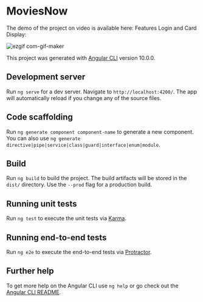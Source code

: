 # MoviesNow
The demo of the project on video is available here:
Features Login and Card Display:

![ezgif com-gif-maker](https://user-images.githubusercontent.com/58136803/134806291-a6eb667f-3f99-4b16-8768-b2c26bb303dd.gif)

This project was generated with [Angular CLI](https://github.com/angular/angular-cli) version 10.0.0.


## Development server

Run `ng serve` for a dev server. Navigate to `http://localhost:4200/`. The app will automatically reload if you change any of the source files.

## Code scaffolding

Run `ng generate component component-name` to generate a new component. You can also use `ng generate directive|pipe|service|class|guard|interface|enum|module`.

## Build

Run `ng build` to build the project. The build artifacts will be stored in the `dist/` directory. Use the `--prod` flag for a production build.

## Running unit tests

Run `ng test` to execute the unit tests via [Karma](https://karma-runner.github.io).

## Running end-to-end tests

Run `ng e2e` to execute the end-to-end tests via [Protractor](http://www.protractortest.org/).

## Further help

To get more help on the Angular CLI use `ng help` or go check out the [Angular CLI README](https://github.com/angular/angular-cli/blob/master/README.md).
